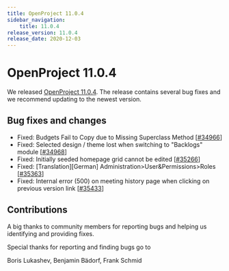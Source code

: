 ```yaml
---
title: OpenProject 11.0.4
sidebar_navigation:
    title: 11.0.4
release_version: 11.0.4
release_date: 2020-12-03
---
```


# OpenProject 11.0.4

We released [OpenProject 11.0.4](https://community.openproject.org/versions/1458).
The release contains several bug fixes and we recommend updating to the newest version.

<!--more-->
## Bug fixes and changes

- Fixed: Budgets Fail to Copy due to Missing Superclass Method \[[#34966](https://community.openproject.org/wp/34966)\]
- Fixed: Selected design / theme lost when switching to "Backlogs" module \[[#34968](https://community.openproject.org/wp/34968)\]
- Fixed: Initially seeded homepage grid cannot be edited \[[#35266](https://community.openproject.org/wp/35266)\]
- Fixed: \[Translation\]\[German\] Administration>User&Permissions>Roles \[[#35363](https://community.openproject.org/wp/35363)\]
- Fixed: Internal error (500) on meeting history page when clicking on previous version link \[[#35433](https://community.openproject.org/wp/35433)\]

## Contributions
A big thanks to community members for reporting bugs and helping us identifying and providing fixes.

Special thanks for reporting and finding bugs go to

Boris Lukashev, Benjamin Bädorf, Frank Schmid
